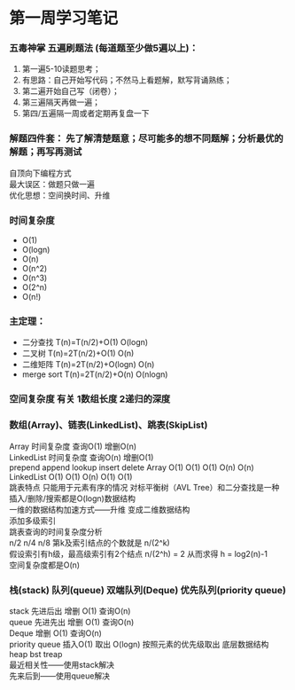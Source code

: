 # 第一周学习笔记

### 五毒神掌 五遍刷题法 (每道题至少做5遍以上)：
1. 第一遍5-10读题思考；
2. 有思路：自己开始写代码；不然马上看题解，默写背诵熟练；
3. 第二遍开始自己写（闭卷）；
4. 第三遍隔天再做一遍；
5. 第四/五遍隔一周或者定期再复盘一下

### 解题四件套： 先了解清楚题意；尽可能多的想不同题解；分析最优的解题；再写再测试
自顶向下编程方式  
最大误区：做题只做一遍  
优化思想：空间换时间、升维  

### 时间复杂度
* O(1)
* O(logn)
* O(n)
* O(n^2)
* O(n^3)
* O(2^n)
* O(n!)

### 主定理：
* 二分查找  T(n)=T(n/2)+O(1)   O(logn)
* 二叉树    T(n)=2T(n/2)+O(1)		O(n)
* 二维矩阵	T(n)=2T(n/2)+O(logn)		O(n)
* merge sort T(n)=2T(n/2)+O(n)		O(nlogn)

### 空间复杂度 有关 1数组长度 2递归的深度

### 数组(Array)、链表(LinkedList)、跳表(SkipList)
Array 		 	时间复杂度 	查询O(1) 增删O(n)  
LinkedList 	时间复杂度 	查询O(n) 增删O(1)  
							prepend		append		lookup		insert		delete
Array						O(1)			O(1)			O(1)			O(n)			O(n)  
LinkedList			O(1)			O(1)			O(n)			O(1)			O(1)  
跳表特点 只能用于元素有序的情况 对标平衡树（AVL Tree）和二分查找是一种 插入/删除/搜索都是O(logn)数据结构  
一维的数据结构加速方式——升维 变成二维数据结构  
添加多级索引  
跳表查询的时间复杂度分析  
n/2 n/4 n/8 第k及索引结点的个数就是  n/(2^k)  
假设索引有h级，最高级索引有2个结点  n/(2^h) = 2   从而求得 h = log2(n)-1  
空间复杂度都是O(n)  

### 栈(stack) 队列(queue) 双端队列(Deque) 优先队列(priority queue)
stack  先进后出  增删 O(1) 查询O(n)  
queue 先进先出  增删 O(1) 查询O(n)  
Deque 增删 O(1) 查询O(n)  
priority queue 插入O(1) 取出 O(logn) 按照元素的优先级取出 底层数据结构 heap bst treap  
最近相关性——使用stack解决  
先来后到——使用queue解决  
